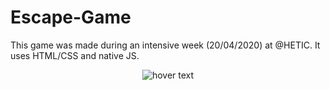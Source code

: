 # Escape-Game
This game was made during an intensive week (20/04/2020) at @HETIC. It uses HTML/CSS and native JS.

<p align="center">
  <img src="Capture d’écran 2020-12-20 à 21.36.21.png" width="350" title="hover text">
</p>
